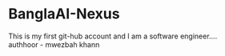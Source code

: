 # BanglaAI-Nexus
This is my first git-hub account and I am a software engineer....
<br>
authhoor - mwezbah khann 
